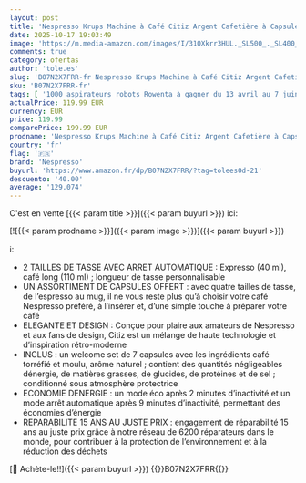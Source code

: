 ```yaml
---
layout: post
title: 'Nespresso Krups Machine à Café Citiz Argent Cafetière à Capsules YY4118FD'
date: 2025-10-17 19:03:49
image: 'https://m.media-amazon.com/images/I/31OXkrr3HUL._SL500_._SL400_.jpg'
comments: true
category: ofertas
author: 'tole.es'
slug: 'B07N2X7FRR-fr Nespresso Krups Machine à Café Citiz Argent Cafetière à...'
sku: 'B07N2X7FRR-fr'
tags: [ '1000 aspirateurs robots Rowenta à gagner du 13 avril au 7 juin 2020 inclus','840ab542-680c-44a7-905c-f3d0ca959723_0','840ab542-680c-44a7-905c-f3d0ca959723_4001','9cd171cb-1790-453f-a990-7ee7a4ca88dd_0','9cd171cb-1790-453f-a990-7ee7a4ca88dd_4201','9cd171cb-1790-453f-a990-7ee7a4ca88dd_5801','Arborist Merchandising Root','Cafetières à capsules','Cafetières, Machines à café et machines à expresso','Café, thé et expresso','Cuisine et Maison','Custom Stores','Jusquà 50€ remboursés pour lachat dun produit Cuisinart','Offre Nespresso','Self Service','Special Features Stores','nespresso','🇫🇷', ]
actualPrice: 119.99 EUR
currency: EUR
price: 119.99
comparePrice: 199.99 EUR
prodname: 'Nespresso Krups Machine à Café Citiz Argent Cafetière à Capsules YY4118FD'
country: 'fr'
flag: '🇫🇷'
brand: 'Nespresso'
buyurl: 'https://www.amazon.fr/dp/B07N2X7FRR/?tag=tolees0d-21'
descuento: '40.00'
average: '129.074'
---
```


C'est en vente [{{< param title >}}]({{< param buyurl >}}) ici:

[![{{< param prodname >}}]({{< param image >}})]({{< param buyurl >}})

ℹ️:

- 2 TAILLES DE TASSE AVEC ARRET AUTOMATIQUE : Expresso (40 ml), café long (110 ml) ; longueur de tasse personnalisable
- UN ASSORTIMENT DE CAPSULES OFFERT : avec quatre tailles de tasse, de l’espresso au mug, il ne vous reste plus qu’à choisir votre café Nespresso préféré, à l’insérer et, d’une simple touche à préparer votre café
- ELEGANTE ET DESIGN : Conçue pour plaire aux amateurs de Nespresso et aux fans de design, Citiz est un mélange de haute technologie et d’inspiration rétro-moderne
- INCLUS : un welcome set de 7 capsules avec les ingrédients café torréfié et moulu, arôme naturel ; contient des quantités négligeables dénergie, de matières grasses, de glucides, de protéines et de sel ; conditionné sous atmosphère protectrice
- ECONOMIE DENERGIE : un mode éco après 2 minutes d’inactivité et un mode arrêt automatique après 9 minutes d’inactivité, permettant des économies d’énergie
- REPARABILITE 15 ANS AU JUSTE PRIX : engagement de réparabilité 15 ans au juste prix grâce à notre réseau de 6200 réparateurs dans le monde, pour contribuer à la protection de l’environnement et à la réduction des déchets

[🛒 Achète-le!!]({{< param buyurl >}})
{{<world>}}B07N2X7FRR{{</world>}}
